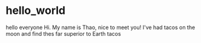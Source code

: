 # hello_world
hello everyone
Hi. My name is Thao, nice to meet you!
I've had tacos on the moon and find thes far superior to Earth tacos
